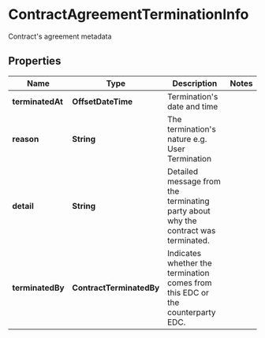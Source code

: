 

# ContractAgreementTerminationInfo

Contract's agreement metadata

## Properties

| Name | Type | Description | Notes |
|------------ | ------------- | ------------- | -------------|
|**terminatedAt** | **OffsetDateTime** | Termination&#39;s date and time |  |
|**reason** | **String** | The termination&#39;s nature e.g. User Termination |  |
|**detail** | **String** | Detailed message from the terminating party about why the contract was terminated. |  |
|**terminatedBy** | **ContractTerminatedBy** | Indicates whether the termination comes from this EDC or the counterparty EDC. |  |




